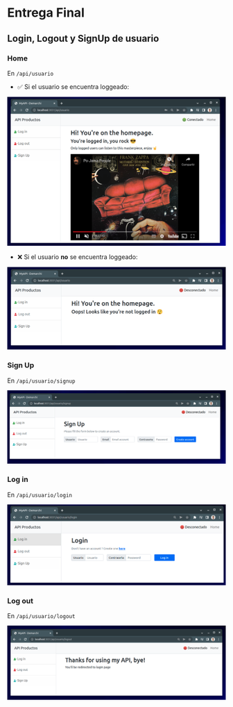 # Entrega Final

## Login, Logout y SignUp de usuario

### Home

En `/api/usuario`

- ✅ Si el usuario se encuentra loggeado:

<img src="../Entrega-25/imagesReadme/homeLogged.png" alt="Home with logged user"/>

- ❌ Si el usuario **no** se encuentra loggeado:

<img src="../Entrega-25/imagesReadme/homeNotLogged.png" alt="Home with unlogged user"/>

### Sign Up

En `/api/usuario/signup`

<img src="../Entrega-25/imagesReadme/signUpView.png" alt="Sign up view"/>

### Log in

En `/api/usuario/login`

<img src="../Entrega-25/imagesReadme/loginView.png" alt="Login view"/>

### Log out

En `/api/usuario/logout`

<img src="../Entrega-25/imagesReadme/logoutView.png" alt="Logout view"/>









